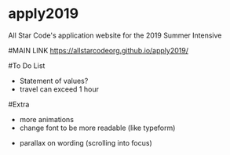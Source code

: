 # apply2019
All Star Code's application website for the 2019 Summer Intensive

#MAIN LINK
https://allstarcodeorg.github.io/apply2019/

#To Do List
- Statement of values?
- travel can exceed 1 hour

#Extra
- more animations
- change font to be more readable (like typeform)
<!-- https://www.dyslexiefont.com/en/typeface/ -->
- parallax on wording (scrolling into focus)
